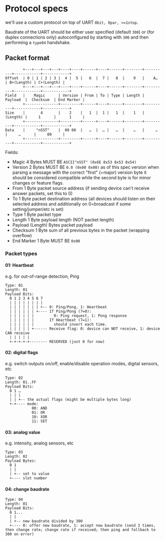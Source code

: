 # Protocol specs

we'll use a custom protocol on top of UART `8bit, 0par, >=1stop`.

Baudrate of the UART should be either user specified (default `300`) or (for duplex connections only) autoconfigured by starting with `300` and then performing a `type04` handshake.

## Packet format

            +---+---+---+---+----+----+------+----+------+--------+----------+------------+------------+
    Offset  | 0 | 1 | 2 | 3 |  4 |  5 |   6  |  7 |   8  |    9   |    A…    | B+(Length) | C+(Length) |
            +---+---+---+---+----+----+------+----+------+--------+----------+------------+------------+
    Field   |    Magic      | Version | From | To | Type | Length | Payload  |  Checksum  | End Marker |
            +---------------+---------+------+----+------+--------+----------+------------+------------+
    Size    |       4       |    2    |   1  |  1 |   1  |    1   | (Length) |     1      |      1     |
            +---------------+---------+------+----+------+--------+----------+------------+------------+
    Data    |     "nSST"    |  00 00  |   …  |  … |   …  |    …   |     …    |     …      |     00     |
            +---------------+---------+------+----+------+--------+----------+------------+------------+

Fields:

 * Magic
   4 Bytes MUST BE `ASCII"nSST" (0x6E 0x53 0x53 0x54)` 
 * Version
   2 Bytes MUST BE `0.0 (0x00 0x00)` as of this spec version
   when parsing a message with the correct "first" (=major) version byte it should be considered compatible while the second byte is for minor changes or feature flags.
 * From
   1 Byte packet source address (if sending device can't receive answer packets, set this to 0)
 * To
   1 Byte packet destination address (all devices should listen on their selected address and additionally on 0=broadcast if some setting/jumper/etc is set)
 * Type
   1 Byte packet type
 * Length
   1 Byte payload length (NOT packet length)
 * Payload
   (Length) Bytes packet payload
 * Checksum
   1 Byte sum of all previous bytes in the packet (wrapping overflow)
 * End Marker
   1 Byte MUST BE `0x00`

### Packet types

#### 01: Heartbeat
e.g. for out-of-range detection, Ping

    Type: 01
    Length: 01
    Payload Bits:
      0 1 2 3 4 5 6 7
      | | | | | | | |
      | | | | | | | +-- 0: Ping/Pong, 1: Heartbeat
      | | | | | | +---- If Ping/Pong (7=0):
      | | | | | |         0: Ping request, 1: Pong response
      | | | | | |       If Heartbeat (7=1):
      | | | | | |         should invert each time.
      | | | | | +------ Receive flag: 0: device can NOT receive, 1: device CAN receive
      | | | | |
      +-+-+-+-+-------- RESERVED (just 0 for now)

#### 02: digital flags
e.g. switch outputs on/off, enable/disable operation modes, digital sensors, etc

    Type: 02
    Length: 01..FF
    Payload Bits:
      0 1 …
      | | |
      | | +-- the actual flags (might be multiple bytes long)
      +-+---- mode:
                00: AND
                01: OR
                10: XOR
                11: SET

#### 03: analog value
e.g. intensity, analog sensors, etc

    Type: 03
    Length: 02
    Payload Bytes:
      0 1
      | |
      | +-- set to value
      +---- slot number

#### 04: change baudrate

    Type: 04
    Length: 01
    Payload Bits:
      0 1...
      | |
      | +-- new baudrate divided by 300
      +---- 0: offer new baudrate, 1: accept new baudrate (send 3 times, then change rate; change rate if received; then ping and fallback to 300 on error)

